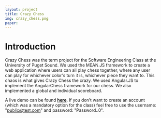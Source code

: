 ```yaml
---
layout: project
title: Crazy Chess
img: crazy_chess.png
paper:
---
```


# Introduction

Crazy Chess was the term project for the Software Engineering Class at the University of Puget Sound. We used the MEAN.JS framework to create a web application where users can all play chess together, where any user can play for whichever color's turn it is, whichever piece they want to. This chaos is what gives Crazy Chess the crazy. We used Angular.JS to implement the AngularChess framework for our chess. We also implemented a global and individual scoreboard.

A live demo can be found [__here__](https://safe-basin-67742.herokuapp.com). If you don't want to create an account (which was a mandatory option for the class) feel free to use the username: "public@test.com" and password: "Password..0".